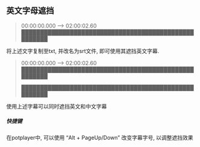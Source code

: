 ## 英文字母遮挡

> 00:00:00.000 --> 02:00:02.60
> █████████████████████████████████████████████████████

将上述文字复制至txt, 并改名为srt文件, 即可使用其遮挡英文字幕.

> 00:00:00.000 --> 02:00:02.60
> █████████████████████████████████████████████████████
>
> █████████████████████████████████████████████████████

使用上述字幕可以同时遮挡英文和中文字幕

##### 快捷键

在potplayer中, 可以使用 “Alt + PageUp/Down” 改变字幕字号, 以调整遮挡效果